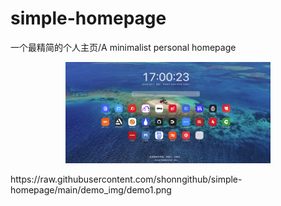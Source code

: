 # simple-homepage
一个最精简的个人主页/A minimalist personal homepage
<p align="center">
      <img src="demo_img/demo1.png" width="65%">
</p>
https://raw.githubusercontent.com/shonngithub/simple-homepage/main/demo_img/demo1.png


